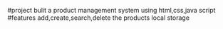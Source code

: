 #project
bulit a product management system using html,css,java script
#features
add,create,search,delete the products
local storage

